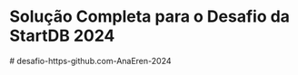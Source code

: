 # Solução Completa para o Desafio da StartDB 2024
#   d e s a f i o - h t t p s - g i t h u b . c o m - A n a E r e n - 2 0 2 4  
 